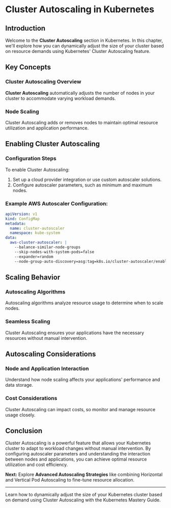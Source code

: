 # Cluster Autoscaling in Kubernetes

## Introduction

Welcome to the **Cluster Autoscaling** section in Kubernetes. In this chapter, we'll explore how you can dynamically adjust the size of your cluster based on resource demands using Kubernetes' Cluster Autoscaling feature.

## Key Concepts

### Cluster Autoscaling Overview

**Cluster Autoscaling** automatically adjusts the number of nodes in your cluster to accommodate varying workload demands.

### Node Scaling

Cluster Autoscaling adds or removes nodes to maintain optimal resource utilization and application performance.

## Enabling Cluster Autoscaling

### Configuration Steps

To enable Cluster Autoscaling:

1. Set up a cloud provider integration or use custom autoscaler solutions.
2. Configure autoscaler parameters, such as minimum and maximum nodes.

### Example AWS Autoscaler Configuration:

```yaml
apiVersion: v1
kind: ConfigMap
metadata:
  name: cluster-autoscaler
  namespace: kube-system
data:
  aws-cluster-autoscaler: |
    --balance-similar-node-groups
    --skip-nodes-with-system-pods=false
    --expander=random
    --node-group-auto-discovery=asg:tag=k8s.io/cluster-autoscaler/enabled,k8s.io/cluster-autoscaler/<cluster-name>
```

## Scaling Behavior

### Autoscaling Algorithms

Autoscaling algorithms analyze resource usage to determine when to scale nodes.

### Seamless Scaling

Cluster Autoscaling ensures your applications have the necessary resources without manual intervention.

## Autoscaling Considerations

### Node and Application Interaction

Understand how node scaling affects your applications' performance and data storage.

### Cost Considerations

Cluster Autoscaling can impact costs, so monitor and manage resource usage closely.

## Conclusion

Cluster Autoscaling is a powerful feature that allows your Kubernetes cluster to adapt to workload changes without manual intervention. By configuring autoscaler parameters and understanding the interaction between nodes and applications, you can achieve optimal resource utilization and cost efficiency.

**Next:** Explore **Advanced Autoscaling Strategies** like combining Horizontal and Vertical Pod Autoscaling to fine-tune resource allocation.

---

Learn how to dynamically adjust the size of your Kubernetes cluster based on demand using Cluster Autoscaling with the Kubernetes Mastery Guide.
